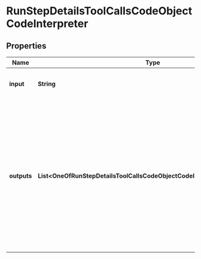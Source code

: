 # RunStepDetailsToolCallsCodeObjectCodeInterpreter

## Properties
Name | Type | Description | Notes
------------ | ------------- | ------------- | -------------
**input** | **String** | The input to the Code Interpreter tool call. | 
**outputs** | **List&lt;OneOfRunStepDetailsToolCallsCodeObjectCodeInterpreterOutputsItems&gt;** | The outputs from the Code Interpreter tool call. Code Interpreter can output one or more items, including text (&#x60;logs&#x60;) or images (&#x60;image&#x60;). Each of these are represented by a different object type. | 
